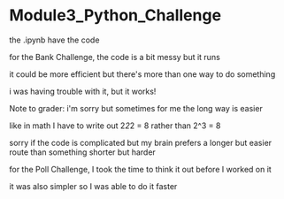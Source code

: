 # Module3_Python_Challenge

the .ipynb have the code



for the Bank Challenge, the code is a bit messy but it runs

it could be more efficient but there's more than one way to do something

i was having trouble with it, but it works! 



Note to grader: i'm sorry but sometimes for me the long way is easier

like in math I have to write out 2*2*2 = 8 rather than 2^3 = 8

sorry if the code is complicated but my brain prefers a longer but easier route than something shorter but harder



for the Poll Challenge, I took the time to think it out before I worked on it

it was also simpler so I was able to do it faster
